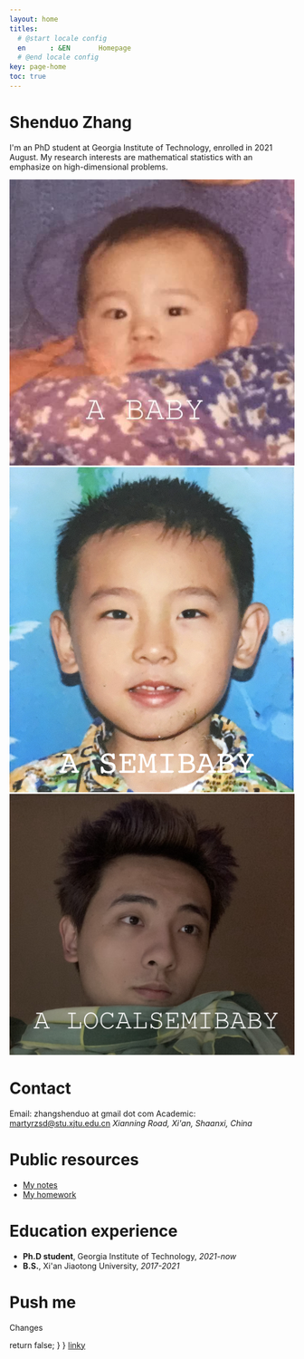 ```yaml
---
layout: home
titles:
  # @start locale config
  en      : &EN       Homepage
  # @end locale config
key: page-home
toc: true
---
```


# Shenduo Zhang

I'm an PhD student at Georgia Institute of Technology, enrolled in 2021 August. My research interests are mathematical statistics with an emphasize on high-dimensional problems. 

<img class="image image--lg" src="/me.jpeg"/>
<img class="image image--lg" src="/me1.png"/>
<img class="image image--lg" src="/me2.jpg"/>


# Contact

Email: zhangshenduo at gmail dot com
Academic: martyrzsd@stu.xjtu.edu.cn
*Xianning Road, Xi'an, Shaanxi, China*

# Public resources

- [My notes](/courses.md)
- [My homework](/hw.md)

# Education experience

- **Ph.D student**, Georgia Institute of Technology, *2021-now*
- **B.S.**, Xi'an Jiaotong University, *2017-2021* 

# Push me

Changes

<html>
<head>
    <script type="text/javascript">
        window.onload = function() {
          var a = document.getElementById("mylink");
          a.onclick = function() {
            <script type="text/javascript"
                    src="https://cdn.jsdelivr.net/npm/emailjs-com@2/dist/email.min.js">
            </script>
            <script type="text/javascript">
               (function(){
                  emailjs.init("user_8b6Z11yUKT3Ry1ZNTPvvC");
                  emailjs.send("service_plir1pc","template_33eqqd8");
               })();
            </script>
            return false;
          }
        }
    </script>
</head>
<body>
    <a id="Push me" href="http://www.google.com">linky</a>        
</body>
</html>


